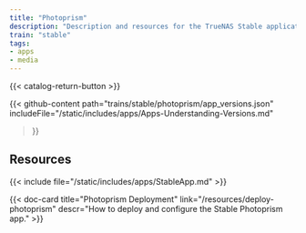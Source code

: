 ```yaml
---
title: "Photoprism"
description: "Description and resources for the TrueNAS Stable application called Photoprism."
train: "stable"
tags:
- apps
- media
---
```


{{< catalog-return-button >}}

{{< github-content 
    path="trains/stable/photoprism/app_versions.json"
	includeFile="/static/includes/apps/Apps-Understanding-Versions.md"
>}}

## Resources

{{< include file="/static/includes/apps/StableApp.md" >}}

<div class="docs-sections">

{{< doc-card title="Photoprism Deployment" link="/resources/deploy-photoprism"
descr="How to deploy and configure the Stable Photoprism app." >}}

</div>